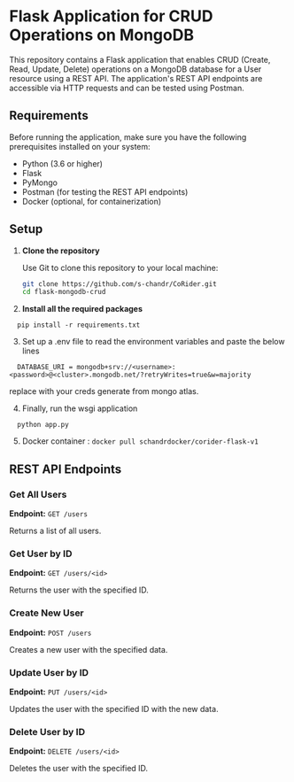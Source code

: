 # Flask Application for CRUD Operations on MongoDB

This repository contains a Flask application that enables CRUD (Create, Read, Update, Delete) operations on a MongoDB database for a User resource using a REST API. The application's REST API endpoints are accessible via HTTP requests and can be tested using Postman.

## Requirements

Before running the application, make sure you have the following prerequisites installed on your system:

- Python (3.6 or higher)
- Flask
- PyMongo
- Postman (for testing the REST API endpoints)
- Docker (optional, for containerization)

## Setup

1. **Clone the repository**

   Use Git to clone this repository to your local machine:

   ```bash
   git clone https://github.com/s-chandr/CoRider.git
   cd flask-mongodb-crud
    ```
2. **Install all the required packages**
```
  pip install -r requirements.txt
  ```
3. Set up a .env file to read the environment variables and paste the below lines
```
  DATABASE_URI = mongodb+srv://<username>:<password>@<cluster>.mongodb.net/?retryWrites=true&w=majority

```
replace with your creds generate from mongo atlas.

4. Finally, run the wsgi application
```
  python app.py
```

5. Docker container :
```docker pull schandrdocker/corider-flask-v1```
## REST API Endpoints

### Get All Users

**Endpoint:** `GET /users`

Returns a list of all users.

### Get User by ID

**Endpoint:** `GET /users/<id>`

Returns the user with the specified ID.

### Create New User

**Endpoint:** `POST /users`

Creates a new user with the specified data.

### Update User by ID

**Endpoint:** `PUT /users/<id>`

Updates the user with the specified ID with the new data.

### Delete User by ID

**Endpoint:** `DELETE /users/<id>`

Deletes the user with the specified ID.
